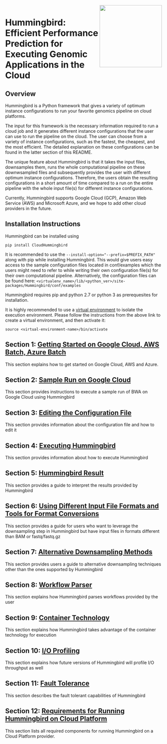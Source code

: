 <img src="https://github.com/StanfordBioinformatics/Hummingbird/hummingbird_2_2x.png" width="200" align="right">

# Hummingbird: Efficient Performance Prediction for Executing Genomic Applications in the Cloud #

## Overview

Hummingbird is a Python framework that gives a variety of optimum instance configurations to run your favorite genomics pipeline on cloud platforms.

The input for this framework is the necessary information required to run a cloud job and it generates different instance configurations that the user can use to run the pipeline on the cloud. The user can choose from a variety of instance configurations, such as the fastest, the cheapest, and the most efficient. The detailed explanation on these configurations can be found in the latter section of this README.

The unique feature about Hummingbird is that it takes the input files, downsamples them, runs the whole computational pipeline on these downwsampled files and subsequently provides the user with different optimum instance configurations. Therefore, the users obtain the resulting configurations in a short amount of time compared to a run on the entire pipeline with the whole input file(s) for different instance configurations.

Currently, Hummingbird supports Google Cloud (GCP), Amazon Web Service (AWS) and Microsoft Azure, and we hope to add other cloud providers in the future.

## Installation Instructions

Hummingbird can be installed using
```
pip install CloudHummingbird
```

It is recommended to use the ```--install-option="--prefix=$PREFIX_PATH"``` along with pip while installing Hummingbird. This would give users easy access to the sample configuration files located in conf/examples which the users might need to refer to while writing their own configuration file(s) for their own computational pipeline. Alternatively, the configuration files can be found here: ```<virtualenv_name>/lib/<python_ver>/site-packages/Hummingbird/conf/examples```

Hummingbird requires pip and python 2.7 or python 3 as prerequesites for installation.

It is highly recommended to use a [virtual environment](https://packaging.python.org/guides/installing-using-pip-and-virtual-environments/) to isolate the execution environment. Please follow the instructions from the above link to create a virtual environment, and then activate it:
```
source <virtual-environment-name>/bin/activate
```

## Section 1: [Getting Started on Google Cloud, AWS Batch, Azure Batch](./GettingStarted.md)
This section explains how to get started on Google Cloud, AWS and Azure.

## Section 2: [Sample Run on Google Cloud](./SampleRun.md)
This section provides instructions to execute a sample run of BWA on Google Cloud using Hummingbird

## Section 3: [Editing the Configuration File](./EditConf.md)
This section provides information about the configuration file and how to edit it

## Section 4: [Executing Hummingbird](./ExecHummingbird.md)
This section provides information about how to execute Hummingbird

## Section 5: [Hummingbird Result](./HummingbirdResult.md)
This section provides a guide to interpret the results provided by Hummingbird

## Section 6: [Using Different Input File Formats and Tools for Format Conversions](./FormatConv.md)
This section provides a guide for users who want to leverage the downsampling step in Hummingbird but have input files in formats different than BAM or fastq/fastq.gz

## Section 7: [Alternative Downsampling Methods](./AltDownsampling.md)
This section provides users a guide to alternative downsampling techniques other than the ones supported by Hummingbird

## Section 8: [Workflow Parser](./WorkflowParser.md)
This section explains how Hummingbird parses workflows provided by the user

## Section 9: [Container Technology](./ContainerTech.md)
This section explains how Hummingbird takes advantage of the container technology for execution

## Section 10: [I/O Profiling](./IOProfiling.md)
This section explains how future versions of Hummingbird will profile I/O throughput as well

## Section 11: [Fault Tolerance](./FaultTolerance.md)
This section describes the fault tolerant capabilities of Hummingbird

## Section 12: [Requirements for Running Hummingbird on Cloud Platform](./CloudProviderRequirements.md)
This section lists all required components for running Hummingbird on a Cloud Platform provider.
